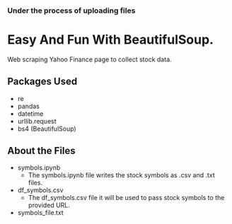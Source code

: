### Under the process of uploading files 

# Easy And Fun With BeautifulSoup.   

Web scraping Yahoo Finance page to collect stock data.

## Packages Used
  - re
  - pandas
  - datetime
  - urllib.request
  - bs4 (BeautifulSoup)
  
## About the Files
  - symbols.ipynb
    - The symbols.ipynb file writes the stock symbols as .csv and .txt files. 
  - df_symbols.csv
    - The df_symbols.csv file it will be used to pass stock symbols to the provided URL. 
  - symbols_file.txt

